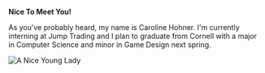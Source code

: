 **Nice To Meet You!**

As you've probably heard, my name is Caroline Hohner. I'm currently interning at Jump Trading and I plan to graduate from Cornell with a major in Computer Science and minor in Game Design next spring.

![A Nice Young Lady](/nice-pic.jpg)

